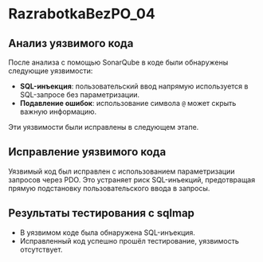 # RazrabotkaBezPO_04

## Анализ уязвимого кода

После анализа с помощью SonarQube в коде были обнаружены следующие уязвимости:
- **SQL-инъекция**: пользовательский ввод напрямую используется в SQL-запросе без параметризации.
- **Подавление ошибок**: использование символа `@` может скрыть важную информацию.

Эти уязвимости были исправлены в следующем этапе.

## Исправление уязвимого кода

Уязвимый код был исправлен с использованием параметризации запросов через PDO. Это устраняет риск SQL-инъекций, предотвращая прямую подстановку пользовательского ввода в запросы.


## Результаты тестирования с sqlmap

- В уязвимом коде была обнаружена SQL-инъекция.
- Исправленный код успешно прошёл тестирование, уязвимость отсутствует.
